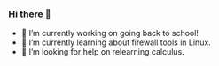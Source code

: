 ### Hi there 👋

- 🔭 I’m currently working on going back to school!
- 🌱 I’m currently learning about firewall tools in Linux.
- 🤔 I’m looking for help on relearning calculus.

<!--
**garenas3/garenas3** is a ✨ _special_ ✨ repository because its `README.md` (this file) appears on your GitHub profile.

Here are some ideas to get you started:

- 🔭 I’m currently working on ...
- 🌱 I’m currently learning ...
- 👯 I’m looking to collaborate on ...
- 🤔 I’m looking for help with ...
- 💬 Ask me about ...
- 📫 How to reach me: ...
- 😄 Pronouns: ...
- ⚡ Fun fact: ...
-->
